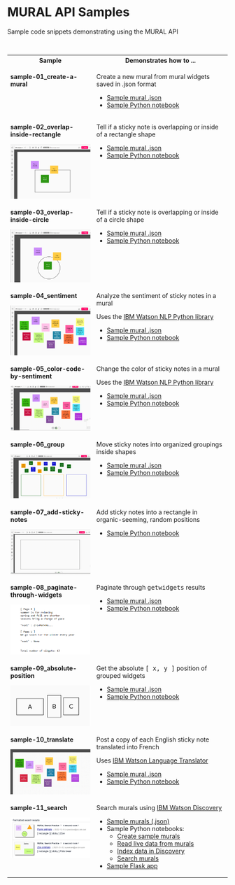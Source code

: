 # MURAL API Samples

Sample code snippets demonstrating using the MURAL API

<p>&nbsp;</p>

<table>
<tr><th>Sample</th><th>Demonstrates how to ...</th></tr>
<!-- sample 01 -->
<tr>
<td valign="top">
<p><b>sample-01_create-a-mural</b></p>
</td>
<td valign="top">
<p>Create a new mural from mural widgets saved in .json format</p>
<ul>
<li><a href="murals/sample-02_overlap-inside-rectangle.json">Sample mural .json</a></li>
<li><a href="notebooks/sample-01_create-a-mural.ipynb">Sample Python notebook</a></li>
</ul>
</td>
</tr>
<!-- sample 02 -->
<tr>
<td valign="top">
<p><b>sample-02_overlap-inside-rectangle</b></p>
<img src="images/sample-02_overlap-inside-rectangle.png" width="200" title="Image of mural" />
</td>
<td valign="top">
<p>Tell if a sticky note is overlapping or inside of a rectangle shape</p>
<ul>
<li><a href="murals/sample-02_overlap-inside-rectangle.json">Sample mural .json</a></li>
<li><a href="notebooks/sample-02_overlap-inside-rectangle.ipynb">Sample Python notebook</a></li>
</ul>
</td>
</tr>
<!-- sample 03 -->
<tr>
<td valign="top">
<p><b>sample-03_overlap-inside-circle</b></p>
<img src="images/sample-03_overlap-inside-circle.png" width="200" title="Image of mural" />
</td>
<td valign="top">
<p>Tell if a sticky note is overlapping or inside of a circle shape</p>
<ul>
<li><a href="murals/sample-03_overlap-inside-circle.json">Sample mural .json</a></li>
<li><a href="notebooks/sample-03_overlap-inside-circle.ipynb">Sample Python notebook</a></li>
</ul>
</td>
</tr>
<!-- sample 04 -->
<tr>
<td valign="top">
<p><b>sample-04_sentiment</b></p>
<img src="images/sample-04_sentiment.png" width="200" title="Image of mural" />
</td>
<td valign="top">
<p>Analyze the sentiment of sticky notes in a mural</p>
<p>Uses the <a href="https://dataplatform.cloud.ibm.com/docs/content/wsj/analyze-data/watson-nlp.html">IBM Watson NLP Python library</a></p>
<ul>
<li><a href="murals/sample-04_sentiment.json">Sample mural .json</a></li>
<li><a href="notebooks/sample-04_sentiment.ipynb">Sample Python notebook</a></li>
</ul>
</td>
</tr>
<!-- sample 05 -->
<tr>
<td valign="top">
<p><b>sample-05_color-code-by-sentiment</b></p>
<img src="images/sample-05_color-code-by-sentiment.gif" width="200" title="Image of mural" />
</td>
<td valign="top">
<p>Change the color of sticky notes in a mural</p>
<p>Uses the <a href="https://dataplatform.cloud.ibm.com/docs/content/wsj/analyze-data/watson-nlp.html">IBM Watson NLP Python library</a></p>
<ul>
<li><a href="murals/sample-05_color-code-by-sentiment.json">Sample mural .json</a></li>
<li><a href="notebooks/sample-05_color-code-by-sentiment.ipynb">Sample Python notebook</a></li>
</ul>
</td>
</tr>
<!-- sample 06 -->
<tr>
<td valign="top">
<p><b>sample-06_group</b></p>
<img src="images/sample-06_group.gif" width="200" title="Image of mural" />
</td>
<td valign="top">
<p>Move sticky notes into organized groupings inside shapes</p>
<ul>
<li><a href="murals/sample-06_group.json">Sample mural .json</a></li>
<li><a href="notebooks/sample-06_group.ipynb">Sample Python notebook</a></li>
</ul>
</td>
</tr>
<!-- sample 07 -->
<tr>
<td valign="top">
<p><b>sample-07_add-sticky-notes</b></p>
<img src="images/sample-07_add-sticky-notes.gif" width="200" title="Image of mural" />
</td>
<td valign="top">
<p>Add sticky notes into a rectangle in organic-seeming, random positions</p>
<ul>
<li><a href="notebooks/sample-07_add-sticky-notes.ipynb">Sample Python notebook</a></li>
</ul>
</td>
</tr>
<!-- sample 08 -->
<tr>
<td valign="top">
<p><b>sample-08_paginate-through-widgets</b></p>
<img src="images/sample-08_paginate-through-widgets.png" width="200" title="Image of mural" />
</td>
<td valign="top">
<p>Paginate through <tt>getwidgets</tt> results</p>
<ul>
<li><a href="murals/sample-04_sentiment.json">Sample mural .json</a></li>
<li><a href="notebooks/sample-08_paginate-through-widgets.ipynb">Sample Python notebook</a></li>
</ul>
</td>
</tr>
<!-- sample 09 -->
<tr>
<td valign="top">
<p><b>sample-09_absolute-position</b></p>
<img src="images/sample-09_absolute-position.png" width="200" title="Image of mural" />
</td>
<td valign="top">
<p>Get the absolute <tt>[ x, y ]</tt> position of grouped widgets</p>
<ul>
<li><a href="murals/sample-09_absolute-position.json">Sample mural .json</a></li>
<li><a href="notebooks/sample-09_absolute-position.ipynb">Sample Python notebook</a></li>
</ul>
</td>
</tr>
<!-- sample 10 -->
<tr>
<td valign="top">
<p><b>sample-10_translate</b></p>
<img src="images/sample-10_translate.gif" width="200" title="Image of mural" />
</td>
<td valign="top">
<p>Post a copy of each English sticky note translated into French</p>
<p>Uses <a href="https://cloud.ibm.com/catalog/services/language-translator">IBM Watson Language Translator</a></p>
<ul>
<li><a href="murals/sample-04_sentiment.json">Sample mural .json</a></li>
<li><a href="notebooks/sample-10_translate.ipynb">Sample Python notebook</a></li>
</ul>
</td>
</tr>
<!-- sample 11 -->
<tr>
<td valign="top">
<p><b>sample-11_search</b></p>
<img src="images/Discovery-MURAL-search-results-sm.png" width="200" title="Image of mural" />
</td>
<td valign="top">
<p>Search murals using <a href="https://cloud.ibm.com/catalog/services/watson-discovery">IBM Watson Discovery</a></p>
<ul>
<li><a href="murals/Discovery_sample-murals.json">Sample murals (.json)</a></li>
<li>Sample Python notebooks:
<ul>
<li><a href="notebooks/Discovery_00-Create-sample-murals-to-search.ipynb">Create sample murals</a></li>
<li><a href="notebooks/Discovery_01-Read-data-from-MURAL.ipynb">Read live data from murals</a></li>
<li><a href="notebooks/Discovery_02-Upload-documents-to-Discovery.ipynb">Index data in Discovery</a></li>
<li><a href="notebooks/Discovery_03-Search-murals-in-Discovery.ipynb">Search murals</a></li>
</ul>
<li><a href="https://github.com/spackows/MURAL-search">Sample Flask app</a></li>
</li>
</ul>
</td>
</tr>
</table>

<p>&nbsp;</p>

